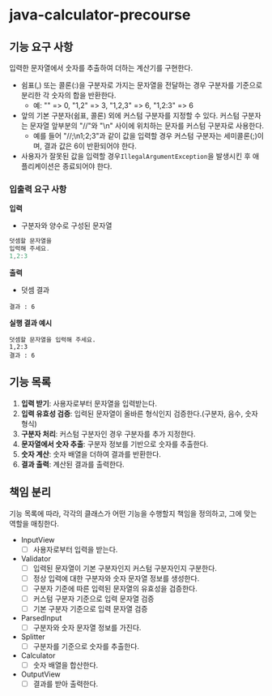 # java-calculator-precourse

## 기능 요구 사항

입력한 문자열에서 숫자를 추출하여 더하는 계산기를 구현한다.

- 쉼표(,) 또는 콜론(:)을 구분자로 가지는 문자열을 전달하는 경우 구분자를 기준으로 분리한 각 숫자의 합을 반환한다.
    - 예: "" => 0, "1,2" => 3, "1,2,3" => 6, "1,2:3" => 6
- 앞의 기본 구분자(쉼표, 콜론) 외에 커스텀 구분자를 지정할 수 있다. 커스텀 구분자는 문자열 앞부분의 "//"와 "\n" 사이에 위치하는 문자를 커스텀 구분자로 사용한다.
    - 예를 들어 "//;\n1;2;3"과 같이 값을 입력할 경우 커스텀 구분자는 세미콜론(;)이며, 결과 값은 6이 반환되어야 한다.
- 사용자가 잘못된 값을 입력할 경우`IllegalArgumentException`을 발생시킨 후 애플리케이션은 종료되어야 한다.

### **입출력 요구 사항**

**입력**

- 구분자와 양수로 구성된 문자열

```java
덧셈할 문자열을
입력해 주세요.
1,2:3
```

**출력**

- 덧셈 결과

```
결과 : 6
```

**실행 결과 예시**

```
덧셈할 문자열을 입력해 주세요.
1,2:3
결과 : 6
```

## 기능 목록

1. **입력 받기**: 사용자로부터 문자열을 입력받는다.
2. **입력 유효성 검증**: 입력된 문자열이 올바른 형식인지 검증한다.(구분자, 음수, 숫자 형식)
3. **구분자 처리**: 커스텀 구분자인 경우 구분자를 추가 지정한다.
4. **문자열에서 숫자 추출**: 구분자 정보를 기반으로 숫자를 추출한다.
5. **숫자 계산**: 숫자 배열을 더하여 결과를 반환한다.
6. **결과 출력**: 계산된 결과를 출력한다.


## 책임 분리

기능 목록에 따라, 각각의 클래스가 어떤 기능을 수행할지 책임을 정의하고, 그에 맞는 역할을 매칭한다.

- InputView
  - [ ]  사용자로부터 입력을 받는다.
- Validator
  - [ ]  입력된 문자열이 기본 구분자인지 커스텀 구분자인지 구분한다.
  - [ ]  정상 입력에 대한 구분자와 숫자 문자열 정보를 생성한다.
  - [ ]  구분자 기준에 따른 입력된 문자열의 유효성을 검증한다.
    - [ ]  커스텀 구분자 기준으로 입력 문자열 검증
    - [ ]  기본 구분자 기준으로 입력 문자열 검증
- ParsedInput
  - [ ]  구분자와 숫자 문자열 정보를 가진다.
- Splitter
  - [ ]  구분자를 기준으로 숫자를 추출한다.
- Calculator
  - [ ]  숫자 배열을 합산한다.
- OutputView
  - [ ]  결과를 받아 출력한다.